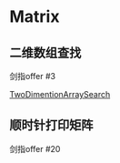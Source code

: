 # Matrix

## 二维数组查找

剑指offer #3

[TwoDimentionArraySearch](./java/src/main/java/matrix/TwoDimentionArraySearch.java)

## 顺时针打印矩阵

剑指offer #20